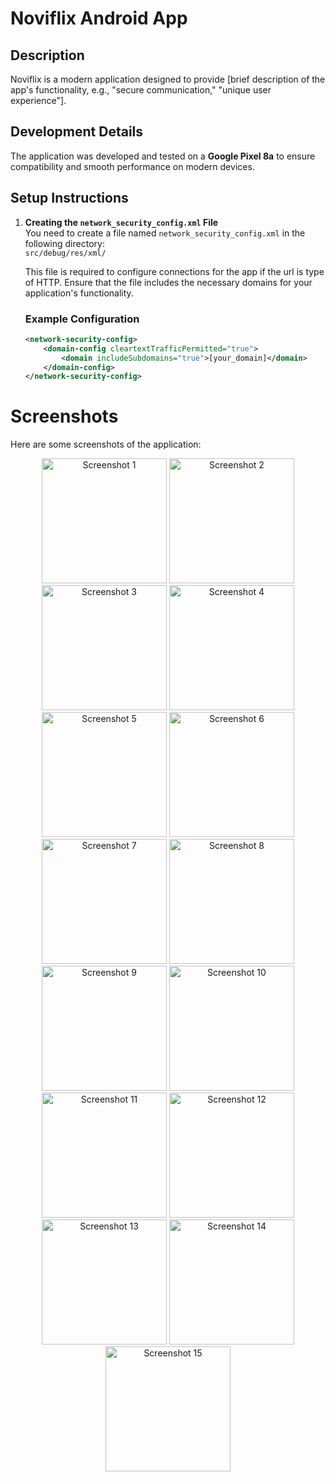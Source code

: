 # Noviflix Android App

## Description
Noviflix is a modern application designed to provide [brief description of the app's functionality, e.g., "secure communication," "unique user experience"].

## Development Details
The application was developed and tested on a **Google Pixel 8a** to ensure compatibility and smooth performance on modern devices.

## Setup Instructions

1. **Creating the `network_security_config.xml` File**  
   You need to create a file named `network_security_config.xml` in the following directory:  
   `src/debug/res/xml/`

   This file is required to configure connections for the app if the url is type of HTTP. Ensure that the file includes the necessary domains for your application's functionality.

   ### Example Configuration
   ```xml
   <network-security-config>
       <domain-config cleartextTrafficPermitted="true">
           <domain includeSubdomains="true">[your_domain]</domain>
       </domain-config>
   </network-security-config>


# Screenshots

Here are some screenshots of the application:

<p align="center">
  <img src="screenshots/Screenshot_20250120-174708.png" alt="Screenshot 1" width="200"/>
  <img src="screenshots/Screenshot_20250120-174721.png" alt="Screenshot 2" width="200"/>
  <img src="screenshots/Screenshot_20250120-174732.png" alt="Screenshot 3" width="200"/>
  <img src="screenshots/Screenshot_20250120-174741.png" alt="Screenshot 4" width="200"/>
  <img src="screenshots/Screenshot_20250120-174816.png" alt="Screenshot 5" width="200"/>
  <img src="screenshots/Screenshot_20250120-174836.png" alt="Screenshot 6" width="200"/>
  <img src="screenshots/Screenshot_20250120-174849.png" alt="Screenshot 7" width="200"/>
  <img src="screenshots/Screenshot_20250120-174906.png" alt="Screenshot 8" width="200"/>
  <img src="screenshots/Screenshot_20250120-174914.png" alt="Screenshot 9" width="200"/>
  <img src="screenshots/Screenshot_20250120-174921.png" alt="Screenshot 10" width="200"/>
  <img src="screenshots/Screenshot_20250120-174926.png" alt="Screenshot 11" width="200"/>
  <img src="screenshots/Screenshot_20250120-174943.png" alt="Screenshot 12" width="200"/>
  <img src="screenshots/Screenshot_20250120-174956.png" alt="Screenshot 13" width="200"/>
  <img src="screenshots/Screenshot_20250120-175000.png" alt="Screenshot 14" width="200"/>
  <img src="screenshots/Screenshot_20250120-175011.png" alt="Screenshot 15" width="200"/>
</p>
